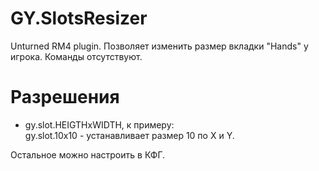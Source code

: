 # GY.SlotsResizer

Unturned RM4 plugin. Позволяет изменить размер вкладки "Hands" у игрока. Команды отсутствуют.

# Разрешения
 * gy.slot.HEIGTHxWIDTH, к примеру: <br>
   gy.slot.10x10 - устанавливает размер 10 по X и Y.
   
Остальное можно настроить в КФГ.
